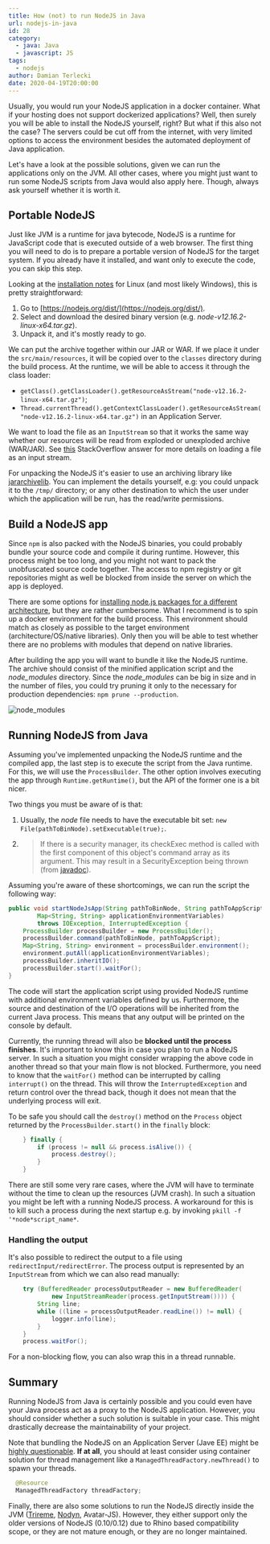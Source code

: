 ```yaml
---
title: How (not) to run NodeJS in Java
url: nodejs-in-java
id: 28
category:
  - java: Java
  - javascript: JS
tags:
  - nodejs
author: Damian Terlecki
date: 2020-04-19T20:00:00
---
```


Usually, you would run your NodeJS application in a docker container. What if your hosting does not support dockerized applications? Well, then surely you will be able to install the NodeJS yourself, right? But what if this also not the case? The servers could be cut off from the internet, with very limited options to access the environment besides the automated deployment of Java application.

Let's have a look at the possible solutions, given we can run the applications only on the JVM. All other cases, where you might just want to run some NodeJS scripts from Java would also apply here. Though, always ask yourself whether it is worth it.

## Portable NodeJS

Just like JVM is a runtime for java bytecode, NodeJS is a runtime for JavaScript code that is executed outside of a web browser. The first thing you will need to do is to prepare a portable version of NodeJS for the target system. If you already have it installed, and want only to execute the code, you can skip this step.

Looking at the [installation notes](https://github.com/nodejs/help/wiki/Installation) for Linux (and most likely Windows), this is pretty straightforward:
1. Go to [https://nodejs.org/dist/](https://nodejs.org/dist/).
2. Select and download the desired binary version (e.g. *node-v12.16.2-linux-x64.tar.gz*).
3. Unpack it, and it's mostly ready to go.

We can put the archive together within our JAR or WAR. If we place it under the `src/main/resources`, it will be copied over to the `classes` directory during the build process. At the runtime, we will be able to access it through the class loader:
- `getClass().getClassLoader().getResourceAsStream("node-v12.16.2-linux-x64.tar.gz")`;
- `Thread.currentThread().getContextClassLoader().getResourceAsStream("node-v12.16.2-linux-x64.tar.gz")` in an Application Server.

We want to load the file as an `InputStream` so that it works the same way whether our resources will be read from exploded or unexploded archive (WAR/JAR). See [this](https://stackoverflow.com/questions/676250/different-ways-of-loading-a-file-as-an-inputstream) StackOverflow answer for more details on loading a file as an input stream.

For unpacking the NodeJS it's easier to use an archiving library like [jararchivelib](https://rauschig.org/jarchivelib/). You can implement the details yourself, e.g: you could unpack it to the `/tmp/` directory; or any other destination to which the user under which the application will be run, has the read/write permissions.

## Build a NodeJS app

Since `npm` is also packed with the NodeJS binaries, you could probably bundle your source code and compile it during runtime. However, this process might be too long, and you might not want to pack the unobfuscated source code together. The access to npm registry or git repositories might as well be blocked from inside the server on which the app is deployed.

There are some options for [installing node.js packages for a different architecture](https://stackoverflow.com/questions/24961623/installing-node-js-packages-for-different-architecture), but they are rather cumbersome. What I recommend is to spin up a docker environment for the build process. This environment should match as closely as possible to the target environment (architecture/OS/native libraries). Only then you will be able to test whether there are no problems with modules that depend on native libraries.

After building the app you will want to bundle it like the NodeJS runtime. The archive should consist of the minified application script and the *node_modules* directory. Since the *node_modules* can be big in size and in the number of files, you could try pruning it only to the necessary for production dependencies: `npm prune --production`.

<img src="/img/hq/node_modules.jpg" alt="node_modules" title="node_modules">

## Running NodeJS from Java

Assuming you've implemented unpacking the NodeJS runtime and the compiled app, the last step is to execute the script from the Java runtime. For this, we will use the `ProcessBuilder`. The other option involves executing the app through `Runtime.getRuntime()`, but the API of the former one is a bit nicer.

Two things you must be aware of is that:
1. Usually, the *node* file needs to have the executable bit set: `new File(pathToBinNode).setExecutable(true);`.
2. > If there is a security manager, its checkExec method is called with the first component of this object's command array as its argument. This may result in a SecurityException being thrown (from [javadoc](https://docs.oracle.com/javase/8/docs/api/java/lang/ProcessBuilder.html)).

Assuming you're aware of these shortcomings, we can run the script the following way:

```java
public void startNodeJsApp(String pathToBinNode, String pathToAppScript,
        Map<String, String> applicationEnvironmentVariables)
        throws IOException, InterruptedException {
    ProcessBuilder processBuilder = new ProcessBuilder();
    processBuilder.command(pathToBinNode, pathToAppScript);
    Map<String, String> environment = processBuilder.environment();
    environment.putAll(applicationEnvironmentVariables);
    processBuilder.inheritIO();
    processBuilder.start().waitFor();
}
```

The code will start the application script using provided NodeJS runtime with additional environment variables defined by us. Furthermore, the source and destination of the I/O operations will be inherited from the current Java process. This means that any output will be printed on the console by default. 

Currently, the running thread will also be **blocked until the process finishes**. It's important to know this in case you plan to run a NodeJS server. In such a situation you might consider wrapping the above code in another thread so that your main flow is not blocked. Furthermore, you need to know that the `waitFor()` method can be interrupted by calling `interrupt()` on the thread. This will throw the `InterruptedException` and return control over the thread back, though it does not mean that the underlying process will exit.

To be safe you should call the `destroy()` method on the `Process` object returned by the `ProcessBuilder.start()` in the `finally` block:
```java
    } finally {
        if (process != null && process.isAlive()) {
            process.destroy();
        }
    }
```

There are still some very rare cases, where the JVM will have to terminate without the time to clean up the resources (JVM crash). In such a situation you might be left with a running NodeJS process. A workaround for this is to kill such a process during the next startup e.g. by invoking `pkill -f '*node*script_name*`.


### Handling the output

It's also possible to redirect the output to a file using `redirectInput/redirectError`. The process output is represented by an `InputStream` from which we can also read manually:

```java
    try (BufferedReader processOutputReader = new BufferedReader(
            new InputStreamReader(process.getInputStream()))) {
        String line;
        while ((line = processOutputReader.readLine()) != null) {
            logger.info(line);
        }
    }
    process.waitFor();
```

For a non-blocking flow, you can also wrap this in a thread runnable.

## Summary

Running NodeJS from Java is certainly possible and you could even have your Java process act as a proxy to the NodeJS application. However, you should consider whether a such solution is suitable in your case. This might drastically decrease the maintainability of your project.

Note that bundling the NodeJS on an Application Server (Jave EE) might be [highly questionable](https://www.oracle.com/technetwork/java/restrictions-142267.html). **If at all**, you should at least consider using container solution for thread management like a `ManagedThreadFactory.newThread()` to spawn your threads.

```java
  @Resource
  ManagedThreadFactory threadFactory;
```

Finally, there are also some solutions to run the NodeJS directly inside the JVM ([Trireme](https://github.com/apigee/trireme), [Nodyn](https://www.nodyn.io), Avatar-JS). However, they either support only the older versions of NodeJS (0.10/0.12) due to Rhino based compatibility scope, or they are not mature enough, or they are no longer maintained.
